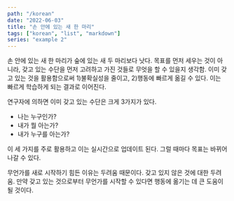 ```yaml
---
path: "/korean"
date: "2022-06-03"
title: "손 안에 있는 새 한 마리"
tags: ["korean", "list", "markdown"]
series: "example 2"
---
```


손 안에 있는 새 한 마리가 숲에 있는 새 두 마리보다 낫다. 목표를 먼저 세우는 것이 아니라, 갖고 있는 수단을 먼저 고려하고 가진 것들로 무엇을 할 수 있을지 생각함. 이미 갖고 있는 것을 활용함으로써 1)불확실성을 줄이고, 2)행동에 빠르게 옮길 수 있다. 이는 빠르게 학습하게 되는 결과로 이어진다.

연구자에 의하면 이미 갖고 있는 수단은 크게 3가지가 있다.

- 나는 누구인가?
- 내가 뭘 아는가?
- 내가 누구를 아는가?

이 세 가지를 주로 활용하고 이는 실시간으로 업데이트 된다. 그럴 때마다 목표는 바뀌어 나갈 수 있다. 

무언가를 새로 시작하기 힘든 이유는 두려움 때문이다. 갖고 있지 않은 것에 대한 두려움. 만약 갖고 있는 것으로부터 무언가를 시작할 수 있다면 행동에 옮기는 데 큰 도움이 될 것이다.
